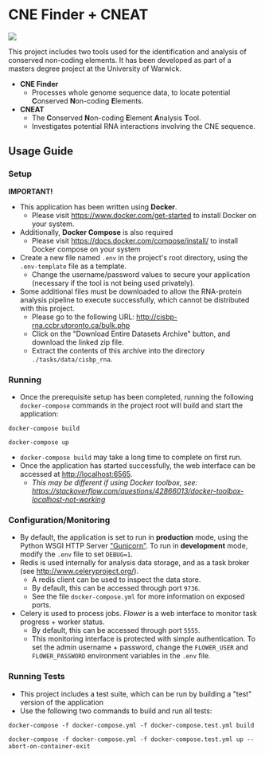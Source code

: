 # CNE Finder + CNEAT

![](https://i.imgur.com/HVVRXvT.png)

This project includes two tools used for the identification and analysis of conserved non-coding elements. It has been developed as part of a masters degree project at the University of Warwick.

- **CNE Finder**
	- Processes whole genome sequence data, to locate potential **C**onserved **N**on-coding **E**lements.
- **CNEAT**
	- The **C**onserved **N**on-coding **E**lement **A**nalysis **T**ool.
	- Investigates potential RNA interactions involving the CNE sequence.

## Usage Guide

### Setup

**IMPORTANT!**

- This application has been written using **Docker**.
	- Please visit https://www.docker.com/get-started to install Docker on your system.
- Additionally, **Docker Compose** is also required 
	- Please visit https://docs.docker.com/compose/install/ to install Docker compose on your system
- Create a new file named `.env` in the project's root directory, using the `.env-template` file as a template.
	- Change the username/password values to secure your application (necessary if the tool is not being used privately).
- Some additional files must be downloaded to allow the RNA-protein analysis pipeline to execute successfully, which cannot be distributed with this project.
	- Please go to the following URL: http://cisbp-rna.ccbr.utoronto.ca/bulk.php
	- Click on the "Download Entire Datasets Archive" button, and download the linked zip file. 
	- Extract the contents of this archive into the directory `./tasks/data/cisbp_rna`.

### Running

- Once the prerequisite setup has been completed, running the following `docker-compose` commands in the project root will build and start the application:
 
```
docker-compose build

docker-compose up
```

- `docker-compose build` may take a long time to complete on first run.
- Once the application has started successfully, the web interface can be accessed at [http://localhost:6565](http://localhost:6565).
	- *This may be different if using Docker toolbox, see: https://stackoverflow.com/questions/42866013/docker-toolbox-localhost-not-working*

### Configuration/Monitoring

- By default, the application is set to run in **production** mode, using the Python WSGI HTTP Server ["Gunicorn"](https://gunicorn.org/). To run in **development** mode, modify the `.env` file to set `DEBUG=1`.
- Redis is used internally for analysis data storage, and as a task broker (see http://www.celeryproject.org/). 
	- A redis client can be used to inspect the data store.
	- By default, this can be accessed through port `9736`.
	- See the file `docker-compose.yml` for more information on exposed ports.
- Celery is used to process jobs. *Flower* is a web interface to monitor task progress + worker status.
	- By default, this can be accessed through port `5555`.
	- This monitoring interface is protected with simple authentication. To set the admin username + password, change the `FLOWER_USER` and `FLOWER_PASSWORD` environment variables in the `.env` file.

### Running Tests

- This project includes a test suite, which can be run by building a "test" version of the application
- Use the following two commands to build and run all tests:

```
docker-compose -f docker-compose.yml -f docker-compose.test.yml build

docker-compose -f docker-compose.yml -f docker-compose.test.yml up --abort-on-container-exit
```